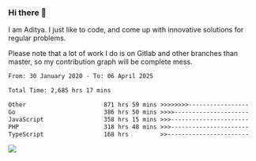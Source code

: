 ### Hi there 👋

I am Aditya. I just like to code, and come up with innovative solutions for regular problems.

Please note that a lot of work I do is on Gitlab and other branches than master, so my contribution graph will be complete mess.

<!--START_SECTION:waka-->

```txt
From: 30 January 2020 - To: 06 April 2025

Total Time: 2,685 hrs 17 mins

Other                      871 hrs 59 mins >>>>>>>>-----------------   32.47 %
Go                         386 hrs 50 mins >>>>---------------------   14.41 %
JavaScript                 358 hrs 15 mins >>>----------------------   13.34 %
PHP                        318 hrs 48 mins >>>----------------------   11.87 %
TypeScript                 168 hrs         >>-----------------------   06.26 %
```

<!--END_SECTION:waka-->

![](https://komarev.com/ghpvc/?username=BrainBuzzer)

